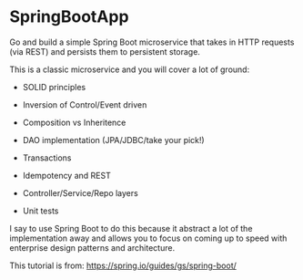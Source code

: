 # SpringBootApp
Go and build a simple Spring Boot microservice that takes in HTTP requests (via REST) and persists them to persistent storage.

This is a classic microservice and you will cover a lot of ground:

* SOLID principles

* Inversion of Control/Event driven

* Composition vs Inheritence

* DAO implementation (JPA/JDBC/take your pick!)

* Transactions

* Idempotency and REST

* Controller/Service/Repo layers

* Unit tests

I say to use Spring Boot to do this because it abstract a lot of the implementation away and allows you to focus on coming up to speed with enterprise design patterns and architecture.

This tutorial is from: https://spring.io/guides/gs/spring-boot/
